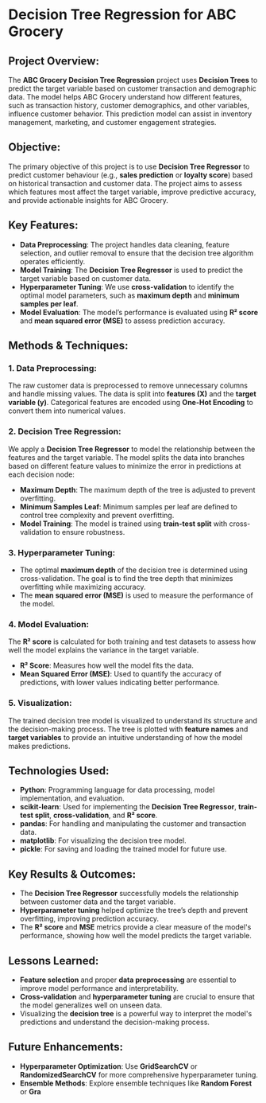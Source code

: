 # Decision Tree Regression for ABC Grocery

## Project Overview:
The **ABC Grocery Decision Tree Regression** project uses **Decision Trees** to predict the target variable based on customer transaction and demographic data. The model helps ABC Grocery understand how different features, such as transaction history, customer demographics, and other variables, influence customer behavior. This prediction model can assist in inventory management, marketing, and customer engagement strategies.

## Objective:
The primary objective of this project is to use **Decision Tree Regressor** to predict customer behaviour (e.g., **sales prediction** or **loyalty score**) based on historical transaction and customer data. The project aims to assess which features most affect the target variable, improve predictive accuracy, and provide actionable insights for ABC Grocery.

## Key Features:
- **Data Preprocessing**: The project handles data cleaning, feature selection, and outlier removal to ensure that the decision tree algorithm operates efficiently.
- **Model Training**: The **Decision Tree Regressor** is used to predict the target variable based on customer data.
- **Hyperparameter Tuning**: We use **cross-validation** to identify the optimal model parameters, such as **maximum depth** and **minimum samples per leaf**.
- **Model Evaluation**: The model’s performance is evaluated using **R² score** and **mean squared error (MSE)** to assess prediction accuracy.

## Methods & Techniques:

### **1. Data Preprocessing**:
The raw customer data is preprocessed to remove unnecessary columns and handle missing values. The data is split into **features (X)** and the **target variable (y)**. Categorical features are encoded using **One-Hot Encoding** to convert them into numerical values.

### **2. Decision Tree Regression**:
We apply a **Decision Tree Regressor** to model the relationship between the features and the target variable. The model splits the data into branches based on different feature values to minimize the error in predictions at each decision node:
- **Maximum Depth**: The maximum depth of the tree is adjusted to prevent overfitting.
- **Minimum Samples Leaf**: Minimum samples per leaf are defined to control tree complexity and prevent overfitting.
- **Model Training**: The model is trained using **train-test split** with cross-validation to ensure robustness.

### **3. Hyperparameter Tuning**:
- The optimal **maximum depth** of the decision tree is determined using cross-validation. The goal is to find the tree depth that minimizes overfitting while maximizing accuracy.
- The **mean squared error (MSE)** is used to measure the performance of the model.

### **4. Model Evaluation**:
The **R² score** is calculated for both training and test datasets to assess how well the model explains the variance in the target variable.
- **R² Score**: Measures how well the model fits the data.
- **Mean Squared Error (MSE)**: Used to quantify the accuracy of predictions, with lower values indicating better performance.

### **5. Visualization**:
The trained decision tree model is visualized to understand its structure and the decision-making process. The tree is plotted with **feature names** and **target variables** to provide an intuitive understanding of how the model makes predictions.

## Technologies Used:
- **Python**: Programming language for data processing, model implementation, and evaluation.
- **scikit-learn**: Used for implementing the **Decision Tree Regressor**, **train-test split**, **cross-validation**, and **R² score**.
- **pandas**: For handling and manipulating the customer and transaction data.
- **matplotlib**: For visualizing the decision tree model.
- **pickle**: For saving and loading the trained model for future use.

## Key Results & Outcomes:
- The **Decision Tree Regressor** successfully models the relationship between customer data and the target variable.
- **Hyperparameter tuning** helped optimize the tree’s depth and prevent overfitting, improving prediction accuracy.
- The **R² score** and **MSE** metrics provide a clear measure of the model's performance, showing how well the model predicts the target variable.

## Lessons Learned:
- **Feature selection** and proper **data preprocessing** are essential to improve model performance and interpretability.
- **Cross-validation** and **hyperparameter tuning** are crucial to ensure that the model generalizes well on unseen data.
- Visualizing the **decision tree** is a powerful way to interpret the model's predictions and understand the decision-making process.

## Future Enhancements:
- **Hyperparameter Optimization**: Use **GridSearchCV** or **RandomizedSearchCV** for more comprehensive hyperparameter tuning.
- **Ensemble Methods**: Explore ensemble techniques like **Random Forest** or **Gra**
